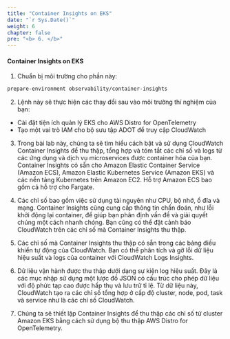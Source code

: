 ```yaml
---
title: "Container Insights on EKS"
date: "`r Sys.Date()`"
weight: 6
chapter: false
pre: "<b> 6. </b>"
---
```


#### Container Insights on EKS

1. Chuẩn bị môi trường cho phần này:

``` bash
prepare-environment observability/container-insights

```

2. Lệnh này sẽ thực hiện các thay đổi sau vào môi trường thí nghiệm của bạn:

- Cài đặt tiện ích quản lý EKS cho AWS Distro for OpenTelemetry
- Tạo một vai trò IAM cho bộ sưu tập ADOT để truy cập CloudWatch

3. Trong bài lab này, chúng ta sẽ tìm hiểu cách bật và sử dụng CloudWatch Container Insights để thu thập, tổng hợp và tóm tắt các chỉ số và logs từ các ứng dụng và dịch vụ microservices được container hóa của bạn. Container Insights có sẵn cho Amazon Elastic Container Service (Amazon ECS), Amazon Elastic Kubernetes Service (Amazon EKS) và các nền tảng Kubernetes trên Amazon EC2. Hỗ trợ Amazon ECS bao gồm cả hỗ trợ cho Fargate.

4. Các chỉ số bao gồm việc sử dụng tài nguyên như CPU, bộ nhớ, ổ đĩa và mạng. Container Insights cũng cung cấp thông tin chẩn đoán, như lỗi khởi động lại container, để giúp bạn phân định vấn đề và giải quyết chúng một cách nhanh chóng. Bạn cũng có thể đặt cảnh báo CloudWatch trên các chỉ số mà Container Insights thu thập.

5. Các chỉ số mà Container Insights thu thập có sẵn trong các bảng điều khiển tự động của CloudWatch. Bạn có thể phân tích và gỡ lỗi dữ liệu hiệu suất và logs của container với CloudWatch Logs Insights.

6. Dữ liệu vận hành được thu thập dưới dạng sự kiện log hiệu suất. Đây là các mục nhập sử dụng một lược đồ JSON có cấu trúc cho phép dữ liệu với độ phức tạp cao được hấp thụ và lưu trữ tỉ lệ. Từ dữ liệu này, CloudWatch tạo ra các chỉ số tổng hợp ở cấp độ cluster, node, pod, task và service như là các chỉ số CloudWatch.

7. Chúng ta sẽ thiết lập Container Insights để thu thập các chỉ số từ cluster Amazon EKS bằng cách sử dụng bộ thu thập AWS Distro for OpenTelemetry.

